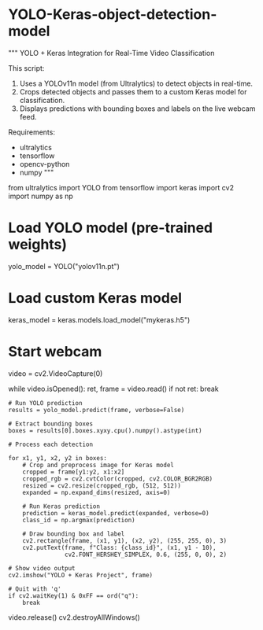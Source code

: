 # YOLO-Keras-object-detection-model
"""
YOLO + Keras Integration for Real-Time Video Classification

This script:
1. Uses a YOLOv11n model (from Ultralytics) to detect objects in real-time.
2. Crops detected objects and passes them to a custom Keras model for classification.
3. Displays predictions with bounding boxes and labels on the live webcam feed.

Requirements:
- ultralytics
- tensorflow
- opencv-python
- numpy
"""

from ultralytics import YOLO
from tensorflow import keras
import cv2
import numpy as np


# Load YOLO model (pre-trained weights)
yolo_model = YOLO("yolov11n.pt")

# Load custom Keras model
keras_model = keras.models.load_model("mykeras.h5")

# Start webcam
video = cv2.VideoCapture(0)

while video.isOpened():
    ret, frame = video.read()
    if not ret:
        break

    # Run YOLO prediction
    results = yolo_model.predict(frame, verbose=False)

    # Extract bounding boxes
    boxes = results[0].boxes.xyxy.cpu().numpy().astype(int)

    # Process each detection
    
    for x1, y1, x2, y2 in boxes:
        # Crop and preprocess image for Keras model
        cropped = frame[y1:y2, x1:x2]
        cropped_rgb = cv2.cvtColor(cropped, cv2.COLOR_BGR2RGB)
        resized = cv2.resize(cropped_rgb, (512, 512))
        expanded = np.expand_dims(resized, axis=0)

        # Run Keras prediction
        prediction = keras_model.predict(expanded, verbose=0)
        class_id = np.argmax(prediction)

        # Draw bounding box and label
        cv2.rectangle(frame, (x1, y1), (x2, y2), (255, 255, 0), 3)
        cv2.putText(frame, f"Class: {class_id}", (x1, y1 - 10),
                    cv2.FONT_HERSHEY_SIMPLEX, 0.6, (255, 0, 0), 2)

    # Show video output
    cv2.imshow("YOLO + Keras Project", frame)

    # Quit with 'q'
    if cv2.waitKey(1) & 0xFF == ord("q"):
        break

video.release()
cv2.destroyAllWindows()
